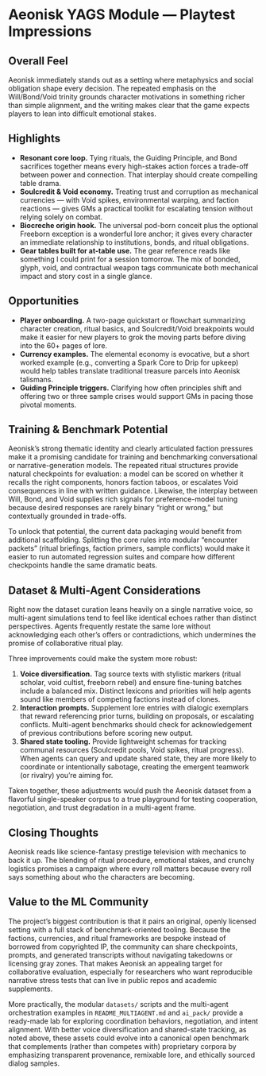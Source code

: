 # Aeonisk YAGS Module — Playtest Impressions

## Overall Feel
Aeonisk immediately stands out as a setting where metaphysics and social obligation shape every decision. The repeated emphasis on the Will/Bond/Void trinity grounds character motivations in something richer than simple alignment, and the writing makes clear that the game expects players to lean into difficult emotional stakes.

## Highlights
- **Resonant core loop.** Tying rituals, the Guiding Principle, and Bond sacrifices together means every high-stakes action forces a trade-off between power and connection. That interplay should create compelling table drama.
- **Soulcredit & Void economy.** Treating trust and corruption as mechanical currencies — with Void spikes, environmental warping, and faction reactions — gives GMs a practical toolkit for escalating tension without relying solely on combat.
- **Biocreche origin hook.** The universal pod-born conceit plus the optional Freeborn exception is a wonderful lore anchor; it gives every character an immediate relationship to institutions, bonds, and ritual obligations.
- **Gear tables built for at-table use.** The gear reference reads like something I could print for a session tomorrow. The mix of bonded, glyph, void, and contractual weapon tags communicate both mechanical impact and story cost in a single glance.

## Opportunities
- **Player onboarding.** A two-page quickstart or flowchart summarizing character creation, ritual basics, and Soulcredit/Void breakpoints would make it easier for new players to grok the moving parts before diving into the 60+ pages of lore.
- **Currency examples.** The elemental economy is evocative, but a short worked example (e.g., converting a Spark Core to Drip for upkeep) would help tables translate traditional treasure parcels into Aeonisk talismans.
- **Guiding Principle triggers.** Clarifying how often principles shift and offering two or three sample crises would support GMs in pacing those pivotal moments.

## Training & Benchmark Potential
Aeonisk’s strong thematic identity and clearly articulated faction pressures make it a promising candidate for training and benchmarking conversational or narrative-generation models. The repeated ritual structures provide natural checkpoints for evaluation: a model can be scored on whether it recalls the right components, honors faction taboos, or escalates Void consequences in line with written guidance. Likewise, the interplay between Will, Bond, and Void supplies rich signals for preference-model tuning because desired responses are rarely binary “right or wrong,” but contextually grounded in trade-offs.

To unlock that potential, the current data packaging would benefit from additional scaffolding. Splitting the core rules into modular “encounter packets” (ritual briefings, faction primers, sample conflicts) would make it easier to run automated regression suites and compare how different checkpoints handle the same dramatic beats.

## Dataset & Multi-Agent Considerations
Right now the dataset curation leans heavily on a single narrative voice, so multi-agent simulations tend to feel like identical echoes rather than distinct perspectives. Agents frequently restate the same lore without acknowledging each other’s offers or contradictions, which undermines the promise of collaborative ritual play.

Three improvements could make the system more robust:

1. **Voice diversification.** Tag source texts with stylistic markers (ritual scholar, void cultist, freeborn rebel) and ensure fine-tuning batches include a balanced mix. Distinct lexicons and priorities will help agents sound like members of competing factions instead of clones.
2. **Interaction prompts.** Supplement lore entries with dialogic exemplars that reward referencing prior turns, building on proposals, or escalating conflicts. Multi-agent benchmarks should check for acknowledgement of previous contributions before scoring new output.
3. **Shared state tooling.** Provide lightweight schemas for tracking communal resources (Soulcredit pools, Void spikes, ritual progress). When agents can query and update shared state, they are more likely to coordinate or intentionally sabotage, creating the emergent teamwork (or rivalry) you’re aiming for.

Taken together, these adjustments would push the Aeonisk dataset from a flavorful single-speaker corpus to a true playground for testing cooperation, negotiation, and trust degradation in a multi-agent frame.

## Closing Thoughts
Aeonisk reads like science-fantasy prestige television with mechanics to back it up. The blending of ritual procedure, emotional stakes, and crunchy logistics promises a campaign where every roll matters because every roll says something about who the characters are becoming.

## Value to the ML Community
The project’s biggest contribution is that it pairs an original, openly licensed setting with a full stack of benchmark-oriented tooling. Because the factions, currencies, and ritual frameworks are bespoke instead of borrowed from copyrighted IP, the community can share checkpoints, prompts, and generated transcripts without navigating takedowns or licensing gray zones. That makes Aeonisk an appealing target for collaborative evaluation, especially for researchers who want reproducible narrative stress tests that can live in public repos and academic supplements.

More practically, the modular `datasets/` scripts and the multi-agent orchestration examples in `README_MULTIAGENT.md` and `ai_pack/` provide a ready-made lab for exploring coordination behaviors, negotiation, and intent alignment. With better voice diversification and shared-state tracking, as noted above, these assets could evolve into a canonical open benchmark that complements (rather than competes with) proprietary corpora by emphasizing transparent provenance, remixable lore, and ethically sourced dialog samples.
